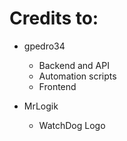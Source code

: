 # Credits to:

* gpedro34
  - Backend and API
  - Automation scripts
  - Frontend

* MrLogik
  - WatchDog Logo
